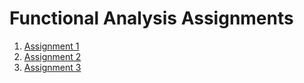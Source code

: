 # Functional Analysis Assignments
1. [Assignment 1](https://github.com/ashishKujur7/FunctionalAnalysisAssignments/blob/main/FunctionalAnalysisSolutions-1/main.pdf)
2. [Assignment 2](https://raw.githubusercontent.com/ashishKujur7/FunctionalAnalysisAssignments/main/FunctionalAnalysisSolutions-2/main.pdf)
3. [Assignment 3](https://raw.githubusercontent.com/ashishKujur7/FunctionalAnalysisAssignments/main/FunctionalAnalysisSolutions-3/main.pdf)
 
